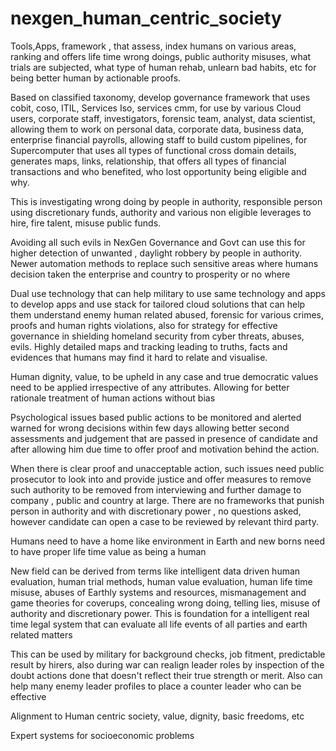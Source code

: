 # nexgen_human_centric_society
Tools,Apps, framework , that assess, index humans on various areas, ranking and offers life time wrong doings, public authority misuses, what trials are subjected, what type of human rehab, unlearn bad habits, etc for being better human by actionable proofs.

Based on classified taxonomy, develop governance framework that uses cobit, coso, ITIL, Services Iso, services cmm, for use by various Cloud users, corporate staff, investigators, forensic team, analyst, data scientist, allowing them to work on personal data, corporate data, business data, enterprise financial payrolls, allowing staff to build custom pipelines, for Supercomputer that uses all types of functional cross domain details, generates maps, links, relationship, that offers all types of financial transactions and who benefited, who lost opportunity being eligible and why. 

This is investigating wrong doing by people in authority, responsible person using discretionary funds, authority and various non eligible leverages to hire, fire talent, misuse public funds. 

Avoiding all such evils in NexGen Governance and Govt can use this for higher detection of unwanted , daylight robbery by people in authority. Newer automation methods to replace such sensitive areas where humans decision taken the enterprise and country to prosperity or no where

Dual use technology that can help military to use same technology and apps to develop apps and use stack for tailored cloud solutions that can help them understand enemy human related abused, forensic for various crimes, proofs and human rights violations, also for strategy for effective governance in shielding homeland security from cyber threats, abuses, evils. Highly detailed maps and tracking leading to truths, facts and evidences that humans may find it hard to relate and visualise.

Human dignity, value, to be upheld in any case and true democratic values need to be applied irrespective of any attributes. Allowing for better rationale treatment of human actions without bias 

Psychological issues based public actions to be monitored and alerted warned for wrong decisions within few days allowing better second assessments and judgement that are passed in presence of candidate and after allowing him due time to offer proof and motivation behind the action.

When there is clear proof and unacceptable action, such issues need public prosecutor to look into and provide justice and offer measures to remove such authority to be removed from interviewing and further damage to company , public and country at large. There are no frameworks that punish person in authority and with discretionary power , no questions asked, however candidate can open a case to be reviewed by relevant third party. 

Humans need to have a home like environment in Earth and new borns need to have proper life time value as being a human

New field can be derived from terms like intelligent data driven human evaluation, human trial methods, human value evaluation, human life time misuse, abuses of Earthly systems and resources, mismanagement and game theories for coverups, concealing wrong doing, telling lies, misuse of authority and discretionary power. This is foundation for a intelligent real time legal system that can evaluate all life events of all parties and earth related matters

This can be used by military for background checks, job fitment, predictable result by hirers, also during war can realign leader roles by inspection of the doubt actions done that doesn't reflect their true strength or merit. Also can help many enemy leader profiles to place a counter leader who can be effective

Alignment to Human centric society, value, dignity, basic freedoms, etc

Expert systems for socioeconomic problems



